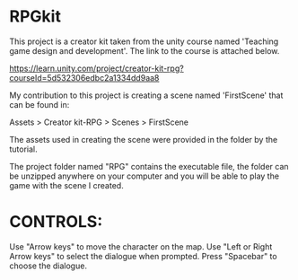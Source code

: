 # RPGkit

This project is a creator kit taken from the unity course named 'Teaching game design and development'. The link to the course is attached below.

https://learn.unity.com/project/creator-kit-rpg?courseId=5d532306edbc2a1334dd9aa8

My contribution to this project is creating a scene named 'FirstScene' that can be found in:

Assets > Creator kit-RPG > Scenes > FirstScene

The assets used in creating the scene were provided in the folder by the tutorial.

The project folder named "RPG" contains the executable file, the folder can be unzipped anywhere on your computer and you will be able to play the game with the scene I created.

# CONTROLS:

Use "Arrow keys" to move the character on the map.
Use "Left or Right Arrow keys" to select the dialogue when prompted.
Press "Spacebar" to choose the dialogue.
